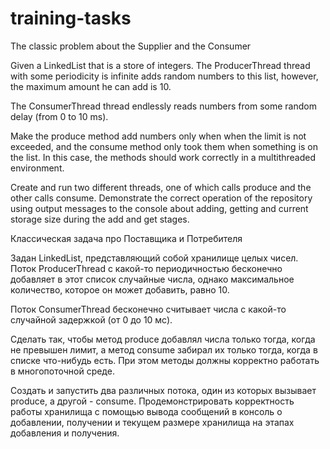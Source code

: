 # training-tasks
The classic problem about the Supplier and the Consumer

Given a LinkedList that is a store of integers.
The ProducerThread thread with some periodicity is infinite
adds random numbers to this list,
however, the maximum amount he can
add is 10.

The ConsumerThread thread endlessly reads numbers from some random
delay (from 0 to 10 ms).

Make the produce method add numbers only when
when the limit is not exceeded, and the consume method only took them
when something is on the list.
In this case, the methods should work correctly in a multithreaded
environment.

Create and run two different threads, one of which
calls produce and the other calls consume.
Demonstrate the correct operation of the repository using
output messages to the console about adding, getting and current
storage size during the add and get stages.


Классическая задача про Поставщика и Потребителя

Задан LinkedList, представляющий собой хранилище целых чисел.
Поток ProducerThread c какой-то периодичностью бесконечно
добавляет в этот список случайные числа,
однако максимальное количество, которое он может
добавить, равно 10.

Поток ConsumerThread бесконечно считывает числа с какой-то случайной
задержкой (от 0 до 10 мс).

Сделать так, чтобы метод produce добавлял числа только тогда,
когда не превышен лимит, а метод consume забирал их только
тогда, когда в списке что-нибудь есть.
При этом методы должны корректно работать в многопоточной
среде.

Создать и запустить два различных потока, один из которых
вызывает produce, а другой - consume.
Продемонстрировать корректность работы хранилища с помощью
вывода сообщений в консоль о добавлении, получении и текущем
размере хранилища на этапах добавления и получения.

